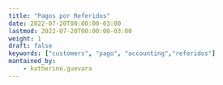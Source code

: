 ```yaml
---
title: "Pagos por Referidos"
date: 2022-07-20T00:00:00-03:00
lastmod: 2022-07-20T00:00:00-03:00
weight: 1
draft: false
keywords: ["customers", "pago", "accounting","referidos"]
mantained_by:
    - katherine.guevara
---
```


